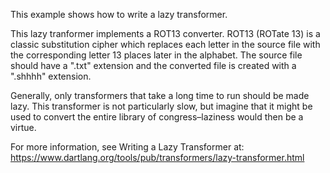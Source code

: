 This example shows how to write a lazy transformer.

This lazy tranformer implements a ROT13 converter. ROT13 (ROTate 13)
is a classic substitution cipher which replaces each letter in the source
file with the corresponding letter 13 places later in the alphabet.
The source file should have a ".txt" extension and the converted file
is created with a ".shhhh" extension.

Generally, only transformers that take a long time to run should be made lazy.
This transformer is not particularly slow, but imagine that it might be used
to convert the entire library of congress&ndash;laziness would then be a virtue.

For more information, see Writing a Lazy Transformer at:
https://www.dartlang.org/tools/pub/transformers/lazy-transformer.html
